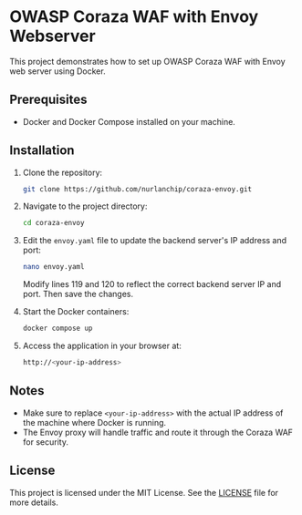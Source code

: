 # OWASP Coraza WAF with Envoy Webserver

This project demonstrates how to set up OWASP Coraza WAF with Envoy web server using Docker.

## Prerequisites

- Docker and Docker Compose installed on your machine.

## Installation

1. Clone the repository:

   ```bash
   git clone https://github.com/nurlanchip/coraza-envoy.git
   ```

2. Navigate to the project directory:

   ```bash
   cd coraza-envoy
   ```

3. Edit the `envoy.yaml` file to update the backend server's IP address and port:

   ```bash
   nano envoy.yaml
   ```

   Modify lines 119 and 120 to reflect the correct backend server IP and port. Then save the changes.

4. Start the Docker containers:

   ```bash
   docker compose up
   ```

5. Access the application in your browser at:

   ```bash
   http://<your-ip-address>
   ```

## Notes

- Make sure to replace `<your-ip-address>` with the actual IP address of the machine where Docker is running.
- The Envoy proxy will handle traffic and route it through the Coraza WAF for security.

## License

This project is licensed under the MIT License. See the [LICENSE](LICENSE) file for more details.
